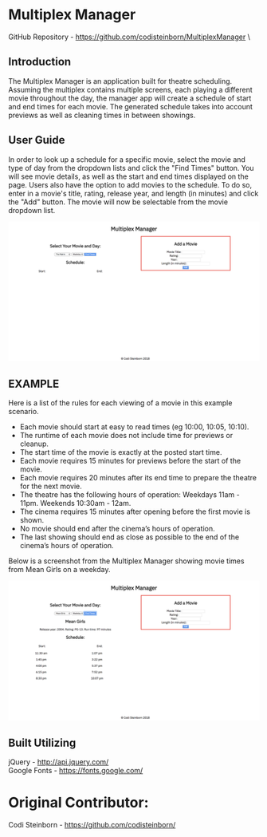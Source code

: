 # Multiplex Manager
GitHub Repository - <https://github.com/codisteinborn/MultiplexManager> \

## Introduction
The Multiplex Manager is an application built for theatre scheduling. Assuming the multiplex contains multiple screens, each playing a different movie throughout the day, the manager app will create a schedule of start and end times for each movie. The generated schedule takes into account previews as well as cleaning times in between showings.

## User Guide
In order to look up a schedule for a specific movie, select the movie and type of day from the dropdown lists and click the "Find Times" button. You will see movie details, as well as the start and end times displayed on the page.
Users also have the option to add movies to the schedule. To do so, enter in a movie's title, rating, release year, and length (in minutes) and click the "Add" button. The movie will now be selectable from the movie dropdown list.

![Load Page](images/indexScreen.png)

## EXAMPLE
Here is a list of the rules for each viewing of a movie in this example scenario.
- Each movie should start at easy to read times (eg 10:00, 10:05, 10:10).
- The runtime of each movie does not include time for previews or cleanup.
- The start time of the movie is exactly at the posted start time.
- Each movie requires 15 minutes for previews before the start of the movie.
- Each movie requires 20 minutes after its end time to prepare the theatre for the next movie.
- The theatre has the following hours of operation: Weekdays 11am - 11pm. Weekends 10:30am - 12am.
- The cinema requires 15 minutes after opening before the first movie is shown.
- No movie should end after the cinema’s hours of operation.
- The last showing should end as close as possible to the end of the cinema’s hours of operation.

Below is a screenshot from the Multiplex Manager showing movie times from Mean Girls on a weekday.

![Mean Girls](images/mgScreen.png)

## Built Utilizing
jQuery - <http://api.jquery.com/> \
Google Fonts - <https://fonts.google.com/> 

# Original Contributor:
Codi Steinborn  - <https://github.com/codisteinborn/> 